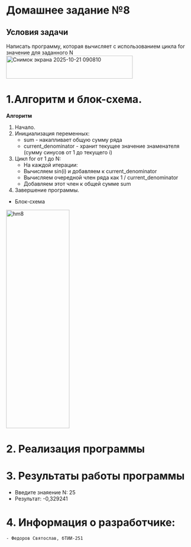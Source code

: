 # Домашнее задание №8
## Условия задачи
Написать программу, которая вычисляет с использованием цикла for значение для заданного N
<img width="342" height="62" alt="Снимок экрана 2025-10-21 090810" src="https://github.com/user-attachments/assets/7db6c49e-a0e8-4b02-b1e8-e695dccce922" />

# 1.Алгоритм и блок-схема.
**Алгоритм**
  1. Начало.
  2. Инициализация переменных:
     - sum - накапливает общую сумму ряда
     - current_denominator - хранит текущее значение знаменателя (сумму синусов от 1 до текущего i)
  3. Цикл for от 1 до N:
     - На каждой итерации:
     - Вычисляем sin(i) и добавляем к current_denominator
     - Вычисляем очередной член ряда как 1 / current_denominator
     - Добавляем этот член к общей сумме sum
  4. Завершение программы.
- Блок-схема
<img width="171" height="591" alt="hm8" src="https://github.com/user-attachments/assets/8515dbb4-108a-498f-acb7-637cbd868b7e" />


# 2. Реализация программы
# 3. Результаты работы программы
- Введите знаяение N: 25
- Результат: -0,329241
# 4. Информация о разработчике:
    - Федоров Святослав, бТИИ-251
